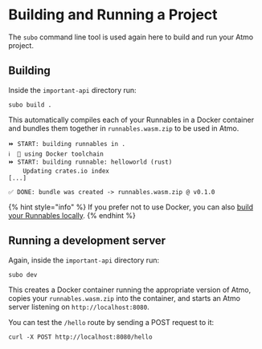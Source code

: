 # Building and Running a Project

The `subo` command line tool is used again here to build and run your Atmo project.

## Building

Inside the `important-api` directory run: 

```
subo build .
```

This automatically compiles each of your Runnables in a Docker container and bundles them together in `runnables.wasm.zip` to be used in Atmo. 

```
⏩ START: building runnables in .
ℹ️  🐳 using Docker toolchain
⏩ START: building runnable: helloworld (rust)
    Updating crates.io index
[...]

✅ DONE: bundle was created -> runnables.wasm.zip @ v0.1.0
```

{% hint style="info" %}
If you prefer not to use Docker, you can also [build your Runnables locally](https://github.com/suborbital/subo/blob/main/docs/get-started.md#building-without-docker).
{% endhint %}

## Running a development server

Again, inside the `important-api` directory run: 

```
subo dev
```

This creates a Docker container running the appropriate version of Atmo, copies your `runnables.wasm.zip` into the container, and starts an Atmo server listening on `http://localhost:8080`.

You can test the `/hello` route by sending a POST request to it:

```
curl -X POST http://localhost:8080/hello
```